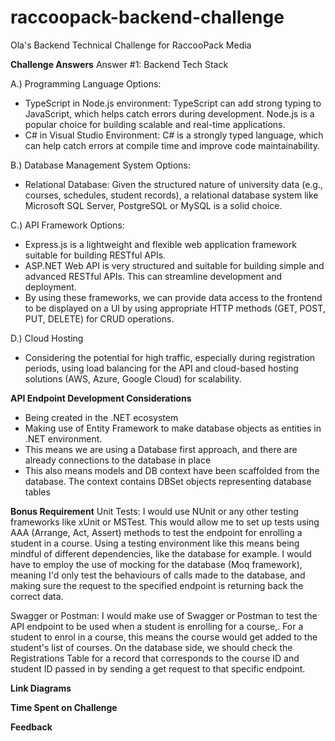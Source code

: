 # raccoopack-backend-challenge
Ola's Backend Technical Challenge for RaccooPack Media

**Challenge Answers**
Answer #1: Backend Tech Stack


A.) Programming Language Options:
- TypeScript in Node.js environment: TypeScript can add strong typing to JavaScript, which helps catch errors during development. Node.js is a popular choice for building scalable and real-time applications.
- C# in Visual Studio Environment: C# is a strongly typed language, which can help catch errors at compile time and improve code maintainability. 



B.) Database Management System Options:
- Relational Database: Given the structured nature of university data (e.g., courses, schedules, student records), a relational database system like Microsoft SQL Server, PostgreSQL or MySQL is a solid choice.

C.) API Framework Options:
 - Express.js is a lightweight and flexible web application framework suitable for building RESTful APIs.
 - ASP.NET Web API is very structured and suitable for building simple and advanced RESTful APIs. This can streamline development and deployment.
 - By using these frameworks, we can provide data access to the frontend to be displayed on a UI by using appropriate HTTP methods (GET, POST, PUT, DELETE) for CRUD operations.

D.) Cloud Hosting
 - Considering the potential for high traffic, especially during registration periods, using load balancing for the API and cloud-based hosting solutions (AWS, Azure, Google Cloud) for scalability.




**API Endpoint Development Considerations**
 - Being created in the .NET ecosystem
 - Making use of Entity Framework to make database objects as entities in .NET environment.
 - This means we are using a Database first approach, and there are already connections to the database in place
 - This also means models and DB context have been scaffolded from the database. The context contains DBSet objects representing database tables


**Bonus Requirement**
Unit Tests: I would use NUnit or any other testing frameworks like xUnit or MSTest. This would allow me to set up tests using AAA (Arrange, Act, Assert) methods to test the endpoint for enrolling a student in a course. Using a testing environment like this means being mindful of different dependencies, like the database for example. I would have to employ the use of mocking for the database (Moq framework), meaning I'd only test the behaviours of calls made to the database, and making sure the request to the specified endpoint is returning back the correct data.

Swagger or Postman: I would make use of Swagger or Postman to test the API endpoint to be used when a student is enrolling for a course,. For a student to enrol in a course, this means the course would get added to the student's list of courses. On the database side, we should check the Registrations Table for a record that corresponds to the course ID and student ID passed in by sending a get request to that specific endpoint.

**Link Diagrams**




**Time Spent on Challenge**




**Feedback**
